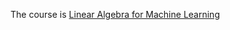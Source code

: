 The course is [Linear Algebra for Machine Learning
](https://youtu.be/QCPJ0VdpM00?si=SXpUm50Df33H_oVF)